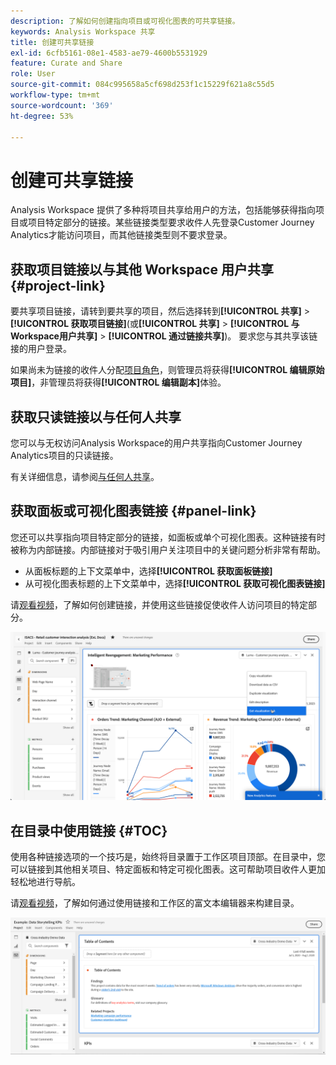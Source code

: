 ```yaml
---
description: 了解如何创建指向项目或可视化图表的可共享链接。
keywords: Analysis Workspace 共享
title: 创建可共享链接
exl-id: 6cfb5161-08e1-4583-ae79-4600b5531929
feature: Curate and Share
role: User
source-git-commit: 084c995658a5cf698d253f1c15229f621a8c55d5
workflow-type: tm+mt
source-wordcount: '369'
ht-degree: 53%

---
```


# 创建可共享链接

Analysis Workspace 提供了多种将项目共享给用户的方法，包括能够获得指向项目或项目特定部分的链接。某些链接类型要求收件人先登录Customer Journey Analytics才能访问项目，而其他链接类型则不要求登录。

## 获取项目链接以与其他 Workspace 用户共享 {#project-link}

要共享项目链接，请转到要共享的项目，然后选择转到&#x200B;**[!UICONTROL 共享]** > **[!UICONTROL 获取项目链接]**(或&#x200B;**[!UICONTROL 共享]** > **[!UICONTROL 与Workspace用户共享]** > **[!UICONTROL 通过链接共享]**)。 要求您与其共享该链接的用户登录。

如果尚未为链接的收件人分配[项目角色](/help/analysis-workspace/curate-share/share-projects.md)，则管理员将获得&#x200B;**[!UICONTROL 编辑原始项目]**，非管理员将获得&#x200B;**[!UICONTROL 编辑副本]**&#x200B;体验。

## 获取只读链接以与任何人共享

您可以与无权访问Analysis Workspace的用户共享指向Customer Journey Analytics项目的只读链接。

有关详细信息，请参阅[与任何人共享](/help/analysis-workspace/curate-share/share-projects.md#share-a-project-with-anyone-no-login-required)。

## 获取面板或可视化图表链接 {#panel-link}

您还可以共享指向项目特定部分的链接，如面板或单个可视化图表。这种链接有时被称为内部链接。内部链接对于吸引用户关注项目中的关键问题分析非常有帮助。

* 从面板标题的上下文菜单中，选择&#x200B;**[!UICONTROL 获取面板链接]**
* 从可视化图表标题的上下文菜单中，选择&#x200B;**[!UICONTROL 获取可视化图表链接]**

请[观看视频](https://experienceleague.adobe.com/docs/analytics-learn/tutorials/analysis-workspace/visualizations/intra-linking-in-analysis-workspace.html?lang=zh-Hans)，了解如何创建链接，并使用这些链接促使收件人访问项目的特定部分。

![在标题上右键单击“获取可视化图表”链接后显示的下拉菜单。](assets/get-visualization-link.png)

## 在目录中使用链接 {#TOC}

使用各种链接选项的一个技巧是，始终将目录置于工作区项目顶部。在目录中，您可以链接到其他相关项目、特定面板和特定可视化图表。这可帮助项目收件人更加轻松地进行导航。

请[观看视频](https://experienceleague.adobe.com/docs/analytics-learn/tutorials/analysis-workspace/navigating-workspace-projects/create-a-toc-in-analysis-workspace.html?lang=zh-Hans)，了解如何通过使用链接和工作区的富文本编辑器来构建目录。

![项目目录。](assets/toc.png)

